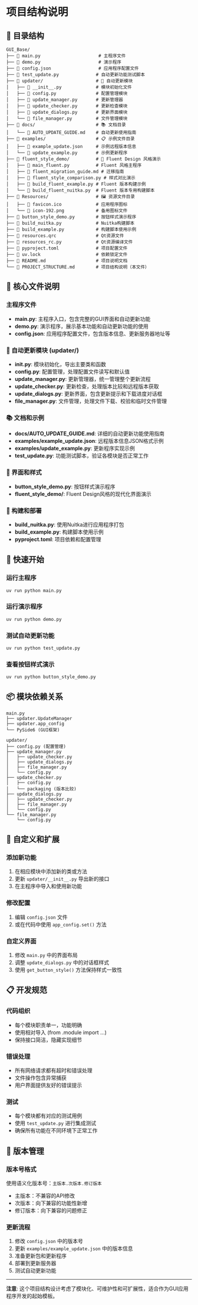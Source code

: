 # 项目结构说明

## 📁 目录结构

```
GUI_Base/
├── 📄 main.py                      # 主程序文件
├── 📄 demo.py                      # 演示程序
├── 📄 config.json                  # 应用程序配置文件
├── 📄 test_update.py              # 自动更新功能测试脚本
├── 📁 updater/                    # 🔄 自动更新模块
│   ├── 📄 __init__.py             # 模块初始化文件
│   ├── 📄 config.py               # 配置管理模块
│   ├── 📄 update_manager.py       # 更新管理器
│   ├── 📄 update_checker.py       # 更新检查模块
│   ├── 📄 update_dialogs.py       # 更新界面模块
│   └── 📄 file_manager.py         # 文件管理模块
├── 📁 docs/                       # 📚 文档目录
│   └── 📄 AUTO_UPDATE_GUIDE.md    # 自动更新使用指南
├── 📁 examples/                   # 📋 示例文件目录
│   ├── 📄 example_update.json     # 示例远程版本信息
│   └── 📄 update_example.py       # 示例更新程序
├── 📁 fluent_style_demo/          # 🎨 Fluent Design 风格演示
│   ├── 📄 main_fluent.py          # Fluent 风格主程序
│   ├── 📄 fluent_migration_guide.md # 迁移指南
│   ├── 📄 fluent_style_comparison.py # 样式对比演示
│   ├── 📄 build_fluent_example.py # Fluent 版本构建示例
│   └── 📄 build_fluent_nuitka.py  # Fluent 版本专用构建脚本
├── 📁 Resources/                  # 🖼️ 资源文件目录
│   ├── 📄 favicon.ico             # 应用程序图标
│   └── 📄 icon-192.png            # 备用图标文件
├── 📄 button_style_demo.py        # 按钮样式演示程序
├── 📄 build_nuitka.py             # Nuitka构建脚本
├── 📄 build_example.py            # 构建脚本使用示例
├── 📄 resources.qrc               # Qt资源文件
├── 📄 resources_rc.py             # Qt资源编译文件
├── 📄 pyproject.toml              # 项目配置文件
├── 📄 uv.lock                     # 依赖锁定文件
├── 📄 README.md                   # 项目说明文档
└── 📄 PROJECT_STRUCTURE.md        # 项目结构说明（本文件）
```

## 🔧 核心文件说明

### 主程序文件
- **main.py**: 主程序入口，包含完整的GUI界面和自动更新功能
- **demo.py**: 演示程序，展示基本功能和自动更新功能的使用
- **config.json**: 应用程序配置文件，包含版本信息、更新服务器地址等

### 🔄 自动更新模块 (updater/)
- **__init__.py**: 模块初始化，导出主要类和函数
- **config.py**: 配置管理，处理配置文件读写和默认值
- **update_manager.py**: 更新管理器，统一管理整个更新流程
- **update_checker.py**: 更新检查，处理版本比较和远程版本获取
- **update_dialogs.py**: 更新界面，包含更新提示和下载进度对话框
- **file_manager.py**: 文件管理，处理文件下载、校验和临时文件管理

### 📚 文档和示例
- **docs/AUTO_UPDATE_GUIDE.md**: 详细的自动更新功能使用指南
- **examples/example_update.json**: 远程版本信息JSON格式示例
- **examples/update_example.py**: 更新程序实现示例
- **test_update.py**: 功能测试脚本，验证各模块是否正常工作

### 🎨 界面和样式
- **button_style_demo.py**: 按钮样式演示程序
- **fluent_style_demo/**: Fluent Design风格的现代化界面演示

### 🔨 构建和部署
- **build_nuitka.py**: 使用Nuitka进行应用程序打包
- **build_example.py**: 构建脚本使用示例
- **pyproject.toml**: 项目依赖和配置管理

## 🚀 快速开始

### 运行主程序
```bash
uv run python main.py
```

### 运行演示程序
```bash
uv run python demo.py
```

### 测试自动更新功能
```bash
uv run python test_update.py
```

### 查看按钮样式演示
```bash
uv run python button_style_demo.py
```

## 📦 模块依赖关系

```
main.py
├── updater.UpdateManager
├── updater.app_config
└── PySide6 (GUI框架)

updater/
├── config.py (配置管理)
├── update_manager.py
│   ├── update_checker.py
│   ├── update_dialogs.py
│   ├── file_manager.py
│   └── config.py
├── update_checker.py
│   ├── config.py
│   └── packaging (版本比较)
├── update_dialogs.py
│   ├── update_checker.py
│   ├── file_manager.py
│   └── config.py
└── file_manager.py
    └── config.py
```

## 🔧 自定义和扩展

### 添加新功能
1. 在相应模块中添加新的类或方法
2. 更新 `updater/__init__.py` 导出新的接口
3. 在主程序中导入和使用新功能

### 修改配置
1. 编辑 `config.json` 文件
2. 或在代码中使用 `app_config.set()` 方法

### 自定义界面
1. 修改 `main.py` 中的界面布局
2. 调整 `update_dialogs.py` 中的对话框样式
3. 使用 `get_button_style()` 方法保持样式一致性

## 📋 开发规范

### 代码组织
- 每个模块职责单一，功能明确
- 使用相对导入 (from .module import ...)
- 保持接口简洁，隐藏实现细节

### 错误处理
- 所有网络请求都有超时和错误处理
- 文件操作包含异常捕获
- 用户界面提供友好的错误提示

### 测试
- 每个模块都有对应的测试用例
- 使用 `test_update.py` 进行集成测试
- 确保所有功能在不同环境下正常工作

## 🔄 版本管理

### 版本号格式
使用语义化版本号：`主版本.次版本.修订版本`
- 主版本：不兼容的API修改
- 次版本：向下兼容的功能性新增
- 修订版本：向下兼容的问题修正

### 更新流程
1. 修改 `config.json` 中的版本号
2. 更新 `examples/example_update.json` 中的版本信息
3. 准备更新包和更新程序
4. 部署到更新服务器
5. 测试自动更新功能

---

**注意**: 这个项目结构设计考虑了模块化、可维护性和可扩展性，适合作为GUI应用程序开发的起始模板。
